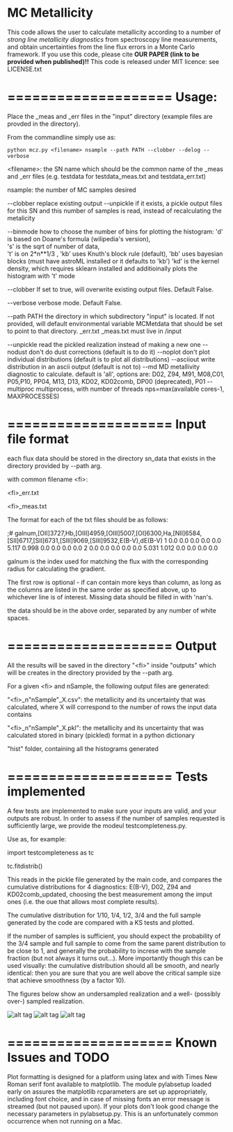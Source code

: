 MC Metallicity
====================

This code allows the user to calculate metallicity according to a number of <i> strong line metallicity diagnostics </i> from spectroscopy line measurements, and obtain uncertainties from the line flux errors in a Monte Carlo framework. If you use this code, please cite <b>OUR PAPER (link to be provided when published)!!</b>
This code is released under MIT licence: see LICENSE.txt

====================
Usage:
====================
Place the  _meas and _err  files in the "input" directory (example files are provded in the directory).


From the commandline simply use as:
```
python mcz.py <filename> nsample --path PATH --clobber --delog --verbose
```
\<filename\>: the SN name which should be the common name of the _meas and _err files (e.g. testdata for testdata_meas.txt and testdata_err.txt)

nsample: the number of MC samples desired 

  --clobber             replace existing output
  --unpickle            if it exists, a pickle output files for this SN and this 
                        number of samples is read, instead of recalculating the metalicity

  --binmode             how to choose the number of bins for plotting the histogram:
                            'd' is based on Doane's formula (wilipedia's version),  
                            's' is the sqrt of number of data,        
                            't' is on 2*n**1/3 , 
                            'kb' uses Knuth's block rule (default), 
                            'bb' uses bayesian blocks (must have astroML installed or it defaults to 'kb')
                            'kd' is the kernel density, which requires sklearn installed and additioinally plots the                             histogram with 't' mode

  --clobber             If set to true, will overwrite existing output files. Default False.

  --verbose          verbose mode. Default False.

  --path PATH           the directory in which subdirectory "input" is located. If not provided, will default
                        environmental variable MCMetdata that should be set to point to that directory. 
                        _err.txt _meas.txt must live in <path>/input

  --unpickle            read the pickled realization instead of making a new
                        one
  --nodust              don't do dust corrections (default is to do it)
  --noplot              don't plot individual distributions (default is to
                        plot all distributions)
  --asciiout            write distribution in an ascii output (default is not
                        to)
  --md MD               metallivity diagnostic to calculate. default is 'all',
                        options are: D02, Z94, M91, M08,C01, P05,P10, PP04, M13, D13, KD02,
                        KD02comb, DP00 (deprecated), P01
  --multiproc           multiprocess, with number of threads nps=max(available
                        cores-1, MAXPROCESSES)



====================
Input file format
====================
each flux data should be stored in the directory sn_data that exists in the directory provided by --path arg. 

with common filename \<fi\>:

\<fi\>_err.txt

\<fi\>_meas.txt 

The format for each of the txt files should be as follows:


;# galnum,[OII]3727,Hb,[OIII]4959,[OIII]5007,[OI]6300,Ha,[NII]6584,[SII]6717,[SII]6731,[SIII]9069,[SIII]9532,E(B-V),dE(B-V)
       1     0.0     0.0     0.0     0.0     0.0   5.117   0.998     0.0     0.0     0.0     0.0
       2     0.0     0.0     0.0     0.0     0.0   5.031   1.012     0.0     0.0     0.0     0.0
       
       
galnum is the index used for matching the flux with the corresponding radius for calculating the gradient.

The first row is optional - if can contain more keys than column, as long as the columns are listed in the same order as specified above, up to whichever line is of interest. Missing data should be filled in with 'nan's.

the data should be in the above order, separated by any number of white spaces.


====================
Output
====================
All the results will be saved in the directory "\<fi\>" inside "outputs" which will be creates in the directory provided by the --path arg.

For a given \<fi\> and nSample, the following output files are generated:

"\<fi\>_n"nSample"_X.csv": the metallicity and its uncertainty that was calculated, where X will correspond to the number of rows the input data contains

"\<fi\>_n"nSample"_X.pkl": the metallicity and its uncertainty that was calculated stored in binary (pickled) format in a python dictionary

"hist" folder, containing all the histograms generated


====================
Tests implemented
====================

A few tests are implemented to make sure your inputs are valid, and your outputs are robust. 
In order to assess if the number of samples requested is sufficiently large, we provide the modeul testcompleteness.py. 

Use as, for example: 

import testcompleteness as tc

tc.fitdistrib(<path to pickle file>)


This reads in the pickle file generated by the main code, and compares the cumulative distributions for 4 diagnostics: E(B-V), D02, Z94 and KD02comb_updated, choosing the best measurement among the imput ones (i.e. the oue that allows most complete results).  

The cumulative distribution for 1/10, 1/4, 1/2, 3/4 and the full sample generated by the code are compared with a KS tests and plotted. 

If the number of samples is sufficient, you should expect the probability of the 3/4 sample and full sample to come from the same parent distribution to be close to 1, and generally the probability to increse with the sample fraction (but not always it turns out...). More importantly though this can be used visually: the cumulative distribution should all be smooth, and nearly identical: then you are sure that you are well above the critical sample size that achieve smoothness (by a factor 10).

The figures below show an undersampled realization and a well- (possibly over-) sampled realization.




![alt tag](https://github.com/fedhere/MC_Metalicity/blob/master/output/exampledata/exampledata_n200_testcomplete.png)
![alt tag](https://github.com/fedhere/MC_Metalicity/blob/master/output/exampledata/exampledata_n2000_testcomplete.png)
![alt tag](https://github.com/fedhere/MC_Metalicity/blob/master/output/exampledata/exampledata_n20000_testcomplete.png)


 
====================
Known Issues and TODO
====================

Plot formatting is designed for a platform using latex and with Times New Roman serif font available to matplotlib. The module pylabsetup loaded early on assures the matplotlib rcparameters are set up appropriately, including font choice, and in case of missing fonts an error message is streamed (but not paused upon). If your plots don't look good change the necessary parameters in pylabsetup.py. This is an unfortunately common occurrence when not running on a Mac.
